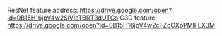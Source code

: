 ResNet feature address: https://drive.google.com/open?id=0B15H16jpV4w2SlVleTBRT3dUTGs
C3D feature: https://drive.google.com/open?id=0B15H16jpV4w2cFZoOXpPMlFLX3M
